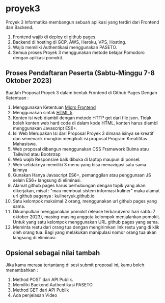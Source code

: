 # proyek3
Proyek 3 Informatika membangun sebuah aplikasi yang terdiri dari Frontend dan Backend.
1. Frontend wajib di deploy di github pages
2. Backend di hosting di GCP, AWS, Heroku, VPS, Hosting.
3. Wajib memiliki Authentikasi menggunakan PASETO.
4. Semua proses Proyek 3 menggunakan metode belajar Pomodoro dengan aplikasi pomokit.

## Proses Pendaftaran Peserta (Sabtu-Minggu 7-8 Oktober 2023)

Buatlah Proposal Proyek 3 dalam bentuk Frontend di Github Pages Dengan Ketentuan :
1. Menggunakan Ketentuan [Micro Frontend](https://vanillajskit.github.io/)
2. Menggunakan sintak [HTML 5](https://www.tutorialspoint.com/html5/index.htm).
3. Konten isi web diambil dengan metode HTTP get dari file json. Tidak boleh konten web hard code di dalam kode HTML, konten harus diambil menggunakan Javascript ES6+.
4. Isi Web Merupakan Isi dari Proposal Proyek 3 dimana isinya se kreatif dan semenarik mungkin mengikuti isi proposal Program Kreatifitas Mahasiswa.
5. Web proposal dibangun menggunakan CSS Framework Bulma atau Tailwind atau Bootstrap
6. Web wajib Responsive baik dibuka di laptop maupun di ponsel.
7. Web setidaknya memiliki 3 menu yang bisa menavigasi satu sama lainnya
8. Gunakan Hanya Javascript ES6+, pemanggilan atau penggunaan JS selain ES6+ langsung di eliminasi. 
9. Alamat github pages harus berhubungan dengan topik yang akan dikerjakan, misal : "mau membuat sistem informasi kuliner" maka alamat url github pagenya : kulineryuk.github.io
10. Satu kelompok maksimal 2 orang, menggunakan url github pages yang sama.
11. Dikumpulkan menggunakan pomokit release terbaru(versi hari sabtu 7 oktober 2023), masing-masing anggota kelompok menjalankan pomokit. Untuk yang satu kelompok menggunakan URL github pages yang sama.
12. Meminta restu dari orang tua dengan mengirimkan link restu yang di klik oleh orang tua. Bagi yang melakukan manipulasi nomor orang tua akan langsung di eliminasi. 

## Opsional sebagai nilai tambah

Jika kamu merasa tertantang di sesi submit proposal ini, kamu boleh menambahkan :
1. Method POST dari API Publik.
2. Memiliki Backend Authentikasi PASETO
3. Method GET dari API Publik
4. Ada penjelasan Video
